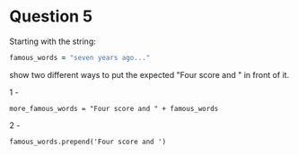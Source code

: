 # Question 5

Starting with the string:
```Ruby
famous_words = "seven years ago..."
```
show two different ways to put the expected "Four score and " in front of it.

1 -

`more_famous_words = "Four score and " + famous_words`

2 - 

`famous_words.prepend('Four score and ')`
